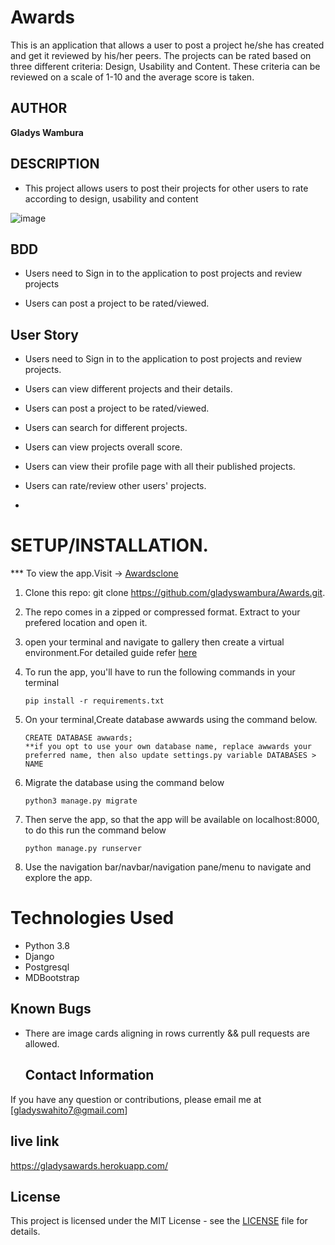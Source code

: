 # Awards
This is an application that allows a user to post a project he/she has created and get it reviewed by his/her peers. The projects can be rated based on three different criteria: Design, Usability and Content. These criteria can be reviewed on a scale of 1-10 and the average score is taken.

## AUTHOR 
**Gladys Wambura**

## DESCRIPTION
- This project allows users to post their projects for other users to rate according to design, usability and content 

![image](https://user-images.githubusercontent.com/97955649/173585749-fda0ee49-24ba-423c-a55c-9427b610844d.png)


## BDD 
- Users need to Sign in to the application to post projects and review projects

- Users can post a project to be rated/viewed.

## User Story

- Users need to Sign in to the application to post projects and review projects.

- Users can view different projects and their details. 

- Users can post a project to be rated/viewed.

- Users can search for different projects.

-  Users can view projects overall score. 

-  Users can view their profile page with all their published projects. 

-  Users can rate/review other users' projects.
-  

# **SETUP/INSTALLATION.**

*** To view the app.Visit -> [Awardsclone](https://github.com/gladyswambura/Awards)

1. Clone this repo: git clone https://github.com/gladyswambura/Awards.git.
2. The repo comes in a zipped or compressed format. Extract to your prefered location and open it.
3. open your terminal and navigate to gallery then create a virtual environment.For detailed guide refer  [here](https://packaging.python.org/guides/installing-using-pip-and-virtualenv/)
3. To run the app, you'll have to run the following commands in your terminal
    
    
       pip install -r requirements.txt
4. On your terminal,Create database awwards using the command below.


       CREATE DATABASE awwards; 
       **if you opt to use your own database name, replace awwards your preferred name, then also update settings.py variable DATABASES > NAME

5. Migrate the database using the command below


       python3 manage.py migrate
6. Then serve the app, so that the app will be available on localhost:8000, to do this run the command below


       python manage.py runserver
7. Use the navigation bar/navbar/navigation pane/menu to navigate and explore the app.


# Technologies Used

* Python 3.8
* Django
* Postgresql
* MDBootstrap


## Known Bugs  
* There are image cards aligning in rows currently && pull requests are allowed.
  

  ## Contact Information   
If you have any question or contributions, please email me at [gladyswahito7@gmail.com]  


## live link 
https://gladysawards.herokuapp.com/

## License
This project is licensed under the MIT License - see the [LICENSE](LICENSE) file for details.
